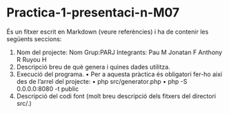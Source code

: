 # Practica-1-presentaci-n-M07
És un fitxer escrit en Markdown (veure referències) i ha de contenir les següents
seccions:
1.  Nom del projecte:
    Nom Grup:PARJ 
    Integrants: Pau M
                Jonatan F
                Anthony R
                Ruyou H
2. Descripció breu de què genera i quines dades utilitza.
3. Execució del programa.
    • Per a aquesta pràctica és obligatori fer-ho així des de l’arrel del projecte:
    • php src/generator.php
    • php -S 0.0.0.0:8080 -t public
4. Descripció del codi font (molt breu descripció dels fitxers del directori src/.)